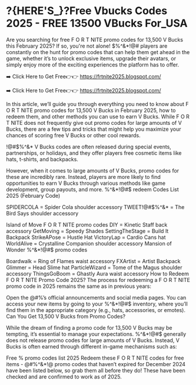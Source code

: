 # ?{HERE'S_}?Free Vbucks Codes 2025 - FREE 13500 VBucks For_USA

Are you searching for free F O R T NITE promo codes for 13,500 V Bucks this February 2025? If so, you're not alone! $%^&*!@# players are constantly on the hunt for promo codes that can help them get ahead in the game, whether it’s to unlock exclusive items, upgrade their avatars, or simply enjoy more of the exciting experiences the platform has to offer.

➡️ Click Here to Get Free👉👉 https://frtnite2025.blogspot.com/

➡️ Click Here to Get Free👉👉 https://frtnite2025.blogspot.com/

In this article, we’ll guide you through everything you need to know about F O R T NITE promo codes for 13,500 V Bucks in February 2025, how to redeem them, and other methods you can use to earn V Bucks. While F O R T NITE does not frequently give out promo codes for large amounts of V Bucks, there are a few tips and tricks that might help you maximize your chances of scoring free V Bucks or other cool rewards.

!@#$%^&* V Bucks codes are often released during special events, partnerships, or holidays, and they offer players free cosmetic items like hats, t-shirts, and backpacks.

However, when it comes to large amounts of V Bucks, promo codes for these are incredibly rare. Instead, players are more likely to find opportunities to earn V Bucks through various methods like game development, group payouts, and more. %^&*!@#$ redeem Codes List 2025 (February Code)

SPIDERCOLA = Spider Cola shoulder accessory TWEET!@#$%^&* = The Bird Says shoulder accessory

Island of Move F O R T NITE promo codes DIY = Kinetic Staff back accessory GetMoving = Speedy Shades SettingTheStage = Build It Backpack StrikeAPose = Hustle Hat VictoryLap = Cardio Cans hat WorldAlive = Crystalline Companion shoulder accessory Mansion of Wonder %^&*!@#$ promo codes

Boardwalk = Ring of Flames waist accessory FXArtist = Artist Backpack Glimmer = Head Slime hat ParticleWizard = Tome of the Magus shoulder accessory ThingsGoBoom = Ghastly Aura waist accessory How to Redeem F O R T NITE Promo Code 2025? The process for redeeming a F O R T NITE promo code in 2025 remains the same as in previous years:

Open the @#$%^&*! Promo Code Redemption Page: Visit the official redemption page at . Enter the Code: Input the promo code into the text box. Press Redeem: Click on the “Redeem” button to activate the code. Receive Your Reward: If the promo code is valid, you will receive your reward, which you can check in your inventory. Make sure to keep up with current and active codes for 2025 by following ^&*!@#$%’s official announcements and social media pages. You can access your new items by going to your %^&*!@#$ inventory, where you’ll find them in the appropriate category (e.g., hats, accessories, or emotes). Can You Get 13,500 V Bucks from Promo Codes?

While the dream of finding a promo code for 13,500 V Bucks may be tempting, it’s essential to manage your expectations. %^&*!@#$ generally does not release promo codes for large amounts of V Bucks. Instead, V Bucks is often earned through different in-game mechanisms such as:

Free $%^&*!@# V Bucks Codes Free List 2025 ^&*!@#$% promo codes list 2025 Redeem these F O R T NITE codes for free items - @#$%^&*! V Bucks Generator Method No Human Verification 2025 . All #$%^&*!@ promo codes that haven’t expired for December 2024 have been listed below, so grab them all before they do! These have been checked and are confirmed to work as of 2025.
